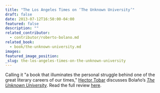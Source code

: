 ```yaml
---
title: "The Los Angeles Times on ‘The Unknown University’"
draft: false
date: 2013-07-12T16:50:00-04:00
featured: false
description: ""
related_contributor:
  - contributor/roberto-bolano.md
related_book:
  - book/the-unknown-university.md
images:
featured_image_position: 
_slug: the-los-angeles-times-on-the-unknown-university
---
```


Calling it "a book that illuminates the personal struggle behind one of the great literary careers of our times," [Hector Tobar](http://www.latimes.com/features/books/jacketcopy/la-ca-jc-roberto-bolano-unknown-university-20130714,0,1450518.story) discusses Bolaño’s [_The Unknown University_](http://ndbooks.com/book/the-unknown-university). Read the full review [here](http://www.latimes.com/features/books/jacketcopy/la-ca-jc-roberto-bolano-unknown-university-20130714,0,1450518.story).  

